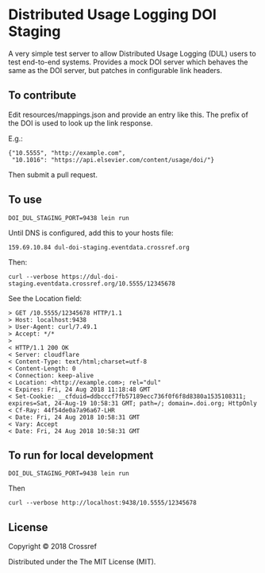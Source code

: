 # Distributed Usage Logging DOI Staging

A very simple test server to allow Distributed Usage Logging (DUL) users to test end-to-end systems. Provides a mock DOI server which behaves the same as the DOI server, but patches in configurable link headers. 

## To contribute

Edit resources/mappings.json and provide an entry like this. The prefix of the DOI is used to look up the link response.

E.g.:

    {"10.5555", "http://example.com",
     "10.1016": "https://api.elsevier.com/content/usage/doi/"}

Then submit a pull request.

## To use

    DOI_DUL_STAGING_PORT=9438 lein run

Until DNS is configured, add this to your hosts file:

    159.69.10.84 dul-doi-staging.eventdata.crossref.org

Then:

    curl --verbose https://dul-doi-staging.eventdata.crossref.org/10.5555/12345678

See the Location field:

    > GET /10.5555/12345678 HTTP/1.1
    > Host: localhost:9438
    > User-Agent: curl/7.49.1
    > Accept: */*
    >
    < HTTP/1.1 200 OK
    < Server: cloudflare
    < Content-Type: text/html;charset=utf-8
    < Content-Length: 0
    < Connection: keep-alive
    < Location: <http://example.com>; rel="dul"
    < Expires: Fri, 24 Aug 2018 11:18:48 GMT
    < Set-Cookie: __cfduid=ddbcccf7fb57189ecc736f0f6f8d8380a1535108311; expires=Sat, 24-Aug-19 10:58:31 GMT; path=/; domain=.doi.org; HttpOnly
    < Cf-Ray: 44f54de0a7a96a67-LHR
    < Date: Fri, 24 Aug 2018 10:58:31 GMT
    < Vary: Accept
    < Date: Fri, 24 Aug 2018 10:58:31 GMT

## To run for local development

    DOI_DUL_STAGING_PORT=9438 lein run

Then 

    curl --verbose http://localhost:9438/10.5555/12345678



## License

Copyright © 2018 Crossref

Distributed under the The MIT License (MIT).
